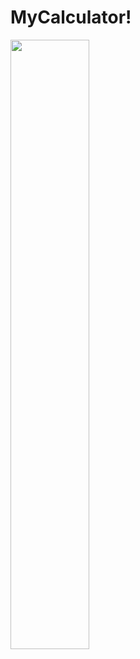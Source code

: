 # MyCalculator!
<img width ="50%" src="https://user-images.githubusercontent.com/123264531/214131292-61a3bad4-52a3-402b-8eed-6988f73e018b.jpg">

